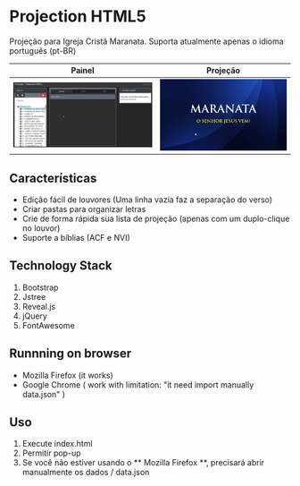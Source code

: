 # Projection HTML5

Projeção para Igreja Cristã Maranata. Suporta atualmente apenas o idioma português (pt-BR)

Painel                     |  Projeção
:-------------------------:|:-------------------------:
![](/demo/painel.gif)      |  ![](/demo/projecao.gif)

Características
--------

* Edição fácil de louvores (Uma linha vazia faz a separação do verso)
* Criar pastas para organizar letras
* Crie de forma rápida sua lista de projeção (apenas com um duplo-clique no louvor)
* Suporte a bíblias (ACF e NVI)

Technology Stack
----------------

1. Bootstrap
2. Jstree
3. Reveal.js
4. jQuery
5. FontAwesome

Runnning on browser
-------------------

* Mozilla Firefox (it works)
* Google Chrome ( work with limitation: "it need import manually data.json" )

Uso
-----

1. Execute index.html
2. Permitir pop-up
3. Se você não estiver usando o ** Mozilla Firefox **, precisará abrir manualmente os dados / data.json
